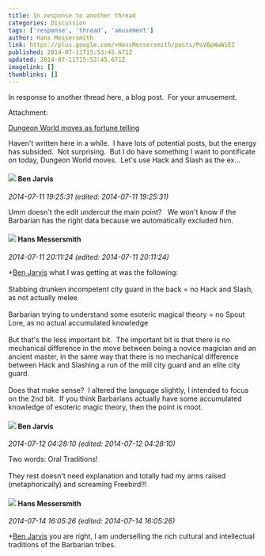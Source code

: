 ```yaml
---
title: In response to another thread
categories: Discussion
tags: ['response', 'thread', 'amusement']
author: Hans Messersmith
link: https://plus.google.com/+HansMessersmith/posts/PoV6pWwWiEZ
published: 2014-07-11T15:53:45.671Z
updated: 2014-07-11T15:53:45.671Z
imagelink: []
thumblinks: []
---
```


In response to another thread here, a blog post.  For your amusement.


Attachment:

<a href='http://skalchemist.blogspot.ca/2014/07/dungeon-world-moves-as-fortune-telling.html'>Dungeon World moves as fortune telling</a>


Haven't written here in a while.  I have lots of potential posts, but the energy has subsided.  Not surprising.  But I do have something I want to pontificate on today, Dungeon World moves.  Let's use Hack and Slash as the ex...
<div id='comment z12jch2bfq2nsregc04cchgxxzugjjsxoag'>
  <h4><img src='{{site.baseurl}}//images/avatars/105095951838305103055_photo.jpg'> Ben Jarvis</h4>
      <p><cite>2014-07-11 19:25:31 (edited: 2014-07-11 19:25:31)</cite></p>
        <p>Umm doesn&#39;t the edit undercut the main point?   We won&#39;t know if the Barbarian has the right data because we automatically excluded him.  </p>
</div>
        

<div id='comment z12jch2bfq2nsregc04cchgxxzugjjsxoag'>
  <h4><img src='{{site.baseurl}}//images/avatars/103621222517115518496_photo.jpg'> Hans Messersmith</h4>
      <p><cite>2014-07-11 20:11:24 (edited: 2014-07-11 20:11:24)</cite></p>
        <p><span class="proflinkWrapper"><span class="proflinkPrefix">+</span><a class="proflink" href="https://plus.google.com/105095951838305103055" oid="105095951838305103055">Ben Jarvis</a></span> what I was getting at was the following:<br /><br />Stabbing drunken incompetent city guard in the back = no Hack and Slash, as not actually melee<br /><br />Barbarian trying to understand some esoteric magical theory = no Spout Lore, as no actual accumulated knowledge<br /><br />But that&#39;s the less important bit.  The important bit is that there is no mechanical difference in the move between being a novice magician and an ancient master, in the same way that there is no mechanical difference between Hack and Slashing a run of the mill city guard and an elite city guard.<br /><br />Does that make sense?  I altered the language slightly, I intended to focus on the 2nd bit.  If you think Barbarians actually have some accumulated knowledge of esoteric magic theory, then the point is moot.</p>
</div>
        

<div id='comment z12jch2bfq2nsregc04cchgxxzugjjsxoag'>
  <h4><img src='{{site.baseurl}}//images/avatars/105095951838305103055_photo.jpg'> Ben Jarvis</h4>
      <p><cite>2014-07-12 04:28:10 (edited: 2014-07-12 04:28:10)</cite></p>
        <p>Two words: Oral Traditions!<br /><br />They rest doesn&#39;t need explanation and totally had my arms raised (metaphorically) and screaming Freebird!!!</p>
</div>
        

<div id='comment z12jch2bfq2nsregc04cchgxxzugjjsxoag'>
  <h4><img src='{{site.baseurl}}//images/avatars/103621222517115518496_photo.jpg'> Hans Messersmith</h4>
      <p><cite>2014-07-14 16:05:26 (edited: 2014-07-14 16:05:26)</cite></p>
        <p><span class="proflinkWrapper"><span class="proflinkPrefix">+</span><a class="proflink" href="https://plus.google.com/105095951838305103055" oid="105095951838305103055">Ben Jarvis</a></span> you are right, I am underselling the rich cultural and intellectual traditions of the Barbarian tribes.  </p>
</div>
        